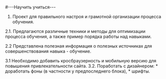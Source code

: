 #---Научить учиться---

1. Проект для правильного настроя 
и грамотной организации процесса обучения.

2.1. Предлагаются различные техники и 
методы для оптимизации процесса обучения, 
а также пример порядка работы над навыками.

2.2 Представлена полезная информация 
о полезных источниках для совершенствования навыка - обучение.

3.1 Необходимо добавить кросбраузерность и мобильную версию 
для повышения привлекательности сайта.
3.2. Поработать с дизайнером:
     * доработать фоны (в частности у предпоследнего блока), 
     * шрифты.
